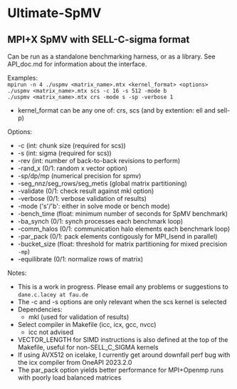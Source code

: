 # Ultimate-SpMV
## MPI+X SpMV with SELL-C-sigma format

Can be run as a standalone benchmarking harness, or as a library. See API_doc.md for information about the interface.

Examples:\
	```mpirun -n 4 ./uspmv <matrix_name>.mtx <kernel_format> <options>```\
	```./uspmv <matrix_name>.mtx scs -c 16 -s 512 -mode b```\
	```./uspmv <matrix_name>.mtx crs -mode s -sp -verbose 1```

- kernel_format can be any one of: crs, scs (and by extention: ell and sell-p)

Options:
- -c (int: chunk size (required for scs))
- -s (int: sigma (required for scs))
- -rev (int: number of back-to-back revisions to perform)
- -rand_x (0/1: random x vector option)
- -sp/dp/mp (numerical precision for spmv)
- -seg_nnz/seg_rows/seg_metis (global matrix partitioning)
- -validate (0/1: check result against mkl option)
- -verbose (0/1: verbose validation of results)
- -mode ('s'/'b': either in solve mode or bench mode)
- -bench_time (float: minimum number of seconds for SpMV benchmark)
- -ba_synch (0/1: synch processes each benchmark loop)
- -comm_halos (0/1: communication halo elements each benchmark loop)
- -par_pack (0/1: pack elements contigously for MPI_Isend in parallel)
- -bucket_size (float: threshold for matrix partitioning for mixed precision `-mp`)
- -equilibrate (0/1: normalize rows of matrix)
 
 
Notes:
- This is a work in progress. Please email any problems or suggestions to `dane.c.lacey at fau.de`
- The -c and -s options are only relevant when the scs kernel is selected
- Dependencies:
	- mkl (used for validation of results)
- Select compiler in Makefile (icc, icx, gcc, nvcc)
	- icc not advised
- VECTOR_LENGTH for SIMD instructions is also defined at the top of the Makefile, useful for non-SELL_C_SIGMA kernels
- If using AVX512 on icelake, I currently get around downfall perf bug with the icx compiler from OneAPI 2023.2.0
- The par_pack option yields better performance for MPI+Openmp runs with poorly load balanced matrices